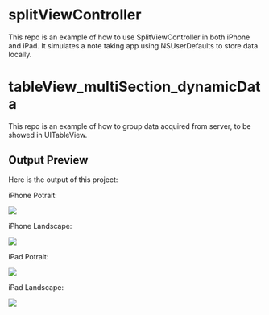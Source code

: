 # splitViewController
This repo is an example of how to use SplitViewController in both iPhone and iPad. It simulates a note taking app using NSUserDefaults to store data locally.

# tableView_multiSection_dynamicData
This repo is an example of how to group data acquired from server, to be showed in UITableView.

## Output Preview
Here is the output of this project:

iPhone Potrait:

![](http://luthfifr.com/buku_ios_101/gif/splitViewController/splitViewController_iPhone_Potrait.gif)

iPhone Landscape:

![](http://luthfifr.com/buku_ios_101/gif/splitViewController/splitViewController_iPhone_Landscape.gif)

iPad Potrait:

![](http://luthfifr.com/buku_ios_101/gif/splitViewController/splitViewController_iPad_Potrait.gif)

iPad Landscape:

![](http://luthfifr.com/buku_ios_101/gif/splitViewController/splitViewController_iPad_Landscape.gif)
